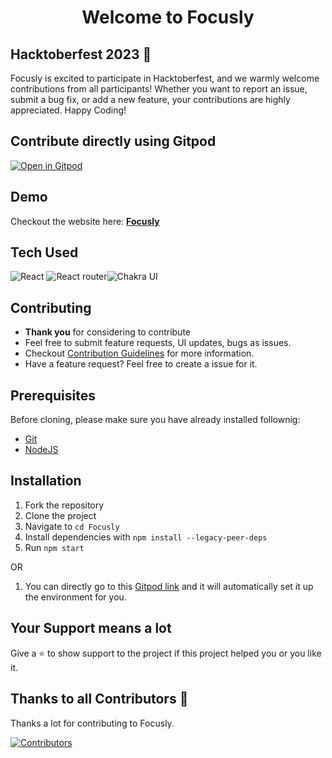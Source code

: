<!-- markdownlint-disable MD003 -->
<h1 align="center">Welcome to Focusly</h1>
<!-- markdownlint-enable MD003 -->

## Hacktoberfest 2023 🎉

Focusly is excited to participate in Hacktoberfest, and we warmly welcome contributions from all participants! Whether you want to report an issue, submit a bug fix, or add a new feature, your contributions are highly appreciated. Happy Coding!

## Contribute directly using Gitpod
[![Open in Gitpod](https://gitpod.io/button/open-in-gitpod.svg)](https://gitpod.io/#https://github.com/Utkarshn10/Focusly)


## Demo
Checkout the website here: **[Focusly](https://focusly.vercel.app/)**

## Tech Used

<img alt="React" src="https://img.shields.io/badge/react-%236B74E0.svg?style=for-the-badge&logo=react&logoColor=%2361DAFB"/> <img alt="React router" src="https://img.shields.io/badge/reactrouter-%230671D5.svg?style=for-the-badge&logo=react&logoColor=%2361DAFB"/><img alt="Chakra UI" src="https://img.shields.io/badge/Chakra UI-%2311C684.svg?style=for-the-badge&logo=Chakra UI&logoColor=140200"/> 

## Contributing

- **Thank you** for considering to contribute 
- Feel free to submit feature requests, UI updates, bugs as issues.
- Checkout [Contribution Guidelines](https://github.com/Utkarshn10/Focusly/blob/master/CONTRIBUTING.md) for more information.
- Have a feature request? Feel free to create a issue for it.

## Prerequisites

Before cloning, please make sure you have already installed follownig:

- [Git](https://git-scm.com/downloads)
- [NodeJS](https://nodejs.org/en/download/)

## Installation

1. Fork the repository
2. Clone the project
3. Navigate to `cd Focusly`
4. Install dependencies with  `npm install --legacy-peer-deps`
5. Run `npm start`

OR

1. You can directly go to this [Gitpod link](https://gitpod.io/#https://github.com/Utkarshn10/Focusly) and it will automatically set it up the environment for you. 

## Your Support means a lot


Give a ⭐ to show support to the project if this project helped you or you like it.

## Thanks to all Contributors 💪

Thanks a lot for contributing to Focusly.

[![Contributors](https://contrib.rocks/image?repo=Utkarshn10/Focusly)](https://github.com/Utkarshn10/Focusly/graphs/contributors)

